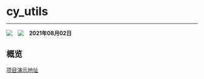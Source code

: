 <div style="font-weight: bold;font-size: 30px">cy_utils</div>
<hr/>
<div style="display: flex;align-items: center">
  <img src="https://img.shields.io/badge/RE-说明文档-red.svg"/>&emsp;
  <img src="https://img.shields.io/badge/📩-tcyeee@outlook.com-green.svg"/>&emsp;
  <span style="font-weight:bold">2021年08月02日</span>
</div>







## 概览

[项目演示地址](http://utils.igo12.top)



